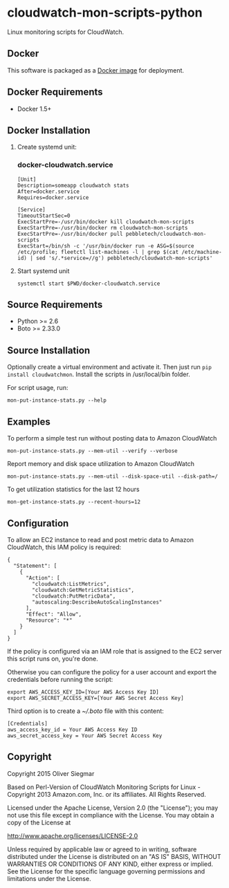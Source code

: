 cloudwatch-mon-scripts-python
=============================

Linux monitoring scripts for CloudWatch.



Docker
------

This software is packaged as a [Docker image](https://hub.docker.com/r/pebbletech/cloudwatch-mon-scripts/) for deployment.

Docker Requirements
-------------------
  * Docker 1.5+


Docker Installation
-------------------
1. Create systemd unit:

    ### docker-cloudwatch.service
    ```
    [Unit]
    Description=someapp cloudwatch stats
    After=docker.service
    Requires=docker.service

    [Service]
    TimeoutStartSec=0
    ExecStartPre=-/usr/bin/docker kill cloudwatch-mon-scripts
    ExecStartPre=-/usr/bin/docker rm cloudwatch-mon-scripts
    ExecStartPre=-/usr/bin/docker pull pebbletech/cloudwatch-mon-scripts
    ExecStart=/bin/sh -c '/usr/bin/docker run -e ASG=$(source /etc/profile; fleetctl list-machines -l | grep $(cat /etc/machine-id) | sed 's/.*service=//g') pebbletech/cloudwatch-mon-scripts'
    ```

2. Start systemd unit

    ```
    systemctl start $PWD/docker-cloudwatch.service
    ```


Source Requirements
-------------------

- Python >= 2.6
- Boto >= 2.33.0


Source Installation
-------------------

Optionally create a virtual environment and activate it. Then just run
`pip install cloudwatchmon`. Install the scripts in /usr/local/bin folder.

For script usage, run:

    mon-put-instance-stats.py --help


Examples
--------

To perform a simple test run without posting data to Amazon CloudWatch

    mon-put-instance-stats.py --mem-util --verify --verbose

Report memory and disk space utilization to Amazon CloudWatch

    mon-put-instance-stats.py --mem-util --disk-space-util --disk-path=/

To get utilization statistics for the last 12 hours

    mon-get-instance-stats.py --recent-hours=12


Configuration
-------------

To allow an EC2 instance to read and post metric data to Amazon CloudWatch,
this IAM policy is required:

    {
      "Statement": [
        {
          "Action": [
            "cloudwatch:ListMetrics",
            "cloudwatch:GetMetricStatistics",
            "cloudwatch:PutMetricData",
            "autoscaling:DescribeAutoScalingInstances"
          ],
          "Effect": "Allow",
          "Resource": "*"
        }
      ]
    }

If the policy is configured via an IAM role that is assigned to the EC2
server this script runs on, you're done.

Otherwise you can configure the policy for a user account and export
the credentials before running the script:

    export AWS_ACCESS_KEY_ID=[Your AWS Access Key ID]
    export AWS_SECRET_ACCESS_KEY=[Your AWS Secret Access Key]

Third option is to create a _~/.boto_ file with this content:

    [Credentials]
    aws_access_key_id = Your AWS Access Key ID
    aws_secret_access_key = Your AWS Secret Access Key


Copyright
---------

Copyright 2015 Oliver Siegmar

Based on Perl-Version of CloudWatch Monitoring Scripts for Linux -
Copyright 2013 Amazon.com, Inc. or its affiliates. All Rights Reserved.

Licensed under the Apache License, Version 2.0 (the "License");
you may not use this file except in compliance with the License.
You may obtain a copy of the License at

http://www.apache.org/licenses/LICENSE-2.0

Unless required by applicable law or agreed to in writing, software
distributed under the License is distributed on an "AS IS" BASIS,
WITHOUT WARRANTIES OR CONDITIONS OF ANY KIND, either express or implied.
See the License for the specific language governing permissions and
limitations under the License.
